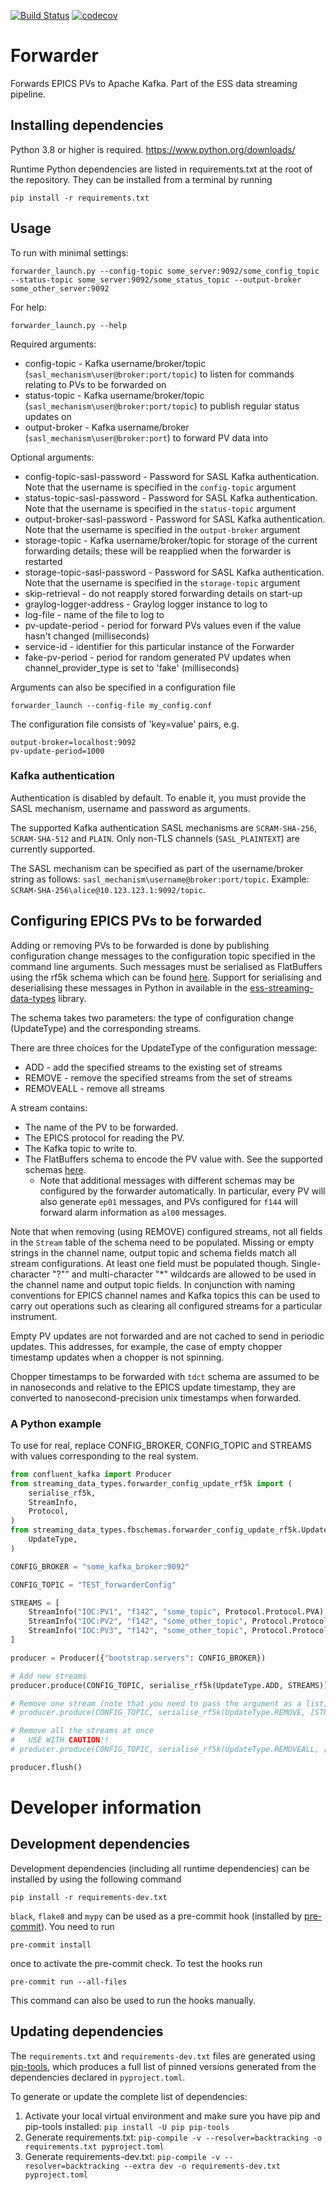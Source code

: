 [![Build Status](https://gitlab.esss.lu.se/ecdc/ess-dmsc/forwarder/badges/main/pipeline.svg)](https://gitlab.esss.lu.se/ecdc/ess-dmsc/forwarder/-/pipelines) [![codecov](https://gitlab.esss.lu.se/ecdc/ess-dmsc/forwarder/badges/main/coverage.svg)](https://gitlab.esss.lu.se/ecdc/ess-dmsc/forwarder/-/graphs/main/charts)


# Forwarder
Forwards EPICS PVs to Apache Kafka. Part of the ESS data streaming pipeline.

## Installing dependencies

Python 3.8 or higher is required. https://www.python.org/downloads/

Runtime Python dependencies are listed in requirements.txt at the root of the
repository. They can be installed from a terminal by running
```
pip install -r requirements.txt
```

## Usage
To run with minimal settings:
```
forwarder_launch.py --config-topic some_server:9092/some_config_topic --status-topic some_server:9092/some_status_topic --output-broker some_other_server:9092
```

For help:
```
forwarder_launch.py --help
```

Required arguments:
 * config-topic - Kafka username/broker/topic (`sasl_mechanism\user@broker:port/topic`) to listen for commands relating to PVs to be forwarded on
 * status-topic - Kafka username/broker/topic (`sasl_mechanism\user@broker:port/topic`) to publish regular status updates on
 * output-broker - Kafka username/broker (`sasl_mechanism\user@broker:port`) to forward PV data into

Optional arguments:
 * config-topic-sasl-password - Password for SASL Kafka authentication. Note that the username is specified in the `config-topic` argument
 * status-topic-sasl-password - Password for SASL Kafka authentication. Note that the username is specified in the `status-topic` argument
 * output-broker-sasl-password - Password for SASL Kafka authentication. Note that the username is specified in the `output-broker` argument
 * storage-topic - Kafka username/broker/topic for storage of the current forwarding details; these will be reapplied when the forwarder is restarted
 * storage-topic-sasl-password - Password for SASL Kafka authentication. Note that the username is specified in the `storage-topic` argument
 * skip-retrieval - do not reapply stored forwarding details on start-up
 * graylog-logger-address - Graylog logger instance to log to
 * log-file - name of the file to log to
 * pv-update-period - period for forward PVs values even if the value hasn't changed (milliseconds)
 * service-id - identifier for this particular instance of the Forwarder
 * fake-pv-period - period for random generated PV updates when channel_provider_type is set to 'fake' (milliseconds)

Arguments can also be specified in a configuration file
```
forwarder_launch --config-file my_config.conf
```
The configuration file consists of 'key=value' pairs, e.g.
```
output-broker=localhost:9092
pv-update-period=1000
```

### Kafka authentication

Authentication is disabled by default. To enable it, you must provide the SASL mechanism, username and password as arguments.

The supported Kafka authentication SASL mechanisms are `SCRAM-SHA-256`, `SCRAM-SHA-512` and `PLAIN`.
Only non-TLS channels (`SASL_PLAINTEXT`) are currently supported.

The SASL mechanism can be specified as part of the username/broker string as follows: `sasl_mechanism\username@broker:port/topic`.
Example: `SCRAM-SHA-256\alice@10.123.123.1:9092/topic`.

## Configuring EPICS PVs to be forwarded

Adding or removing PVs to be forwarded is done by publishing configuration change messages to the configuration
topic specified in the command line arguments. Such messages must be serialised as FlatBuffers using
the rf5k schema which can be found [here](https://github.com/ess-dmsc/streaming-data-types/blob/master/schemas/rf5k_forwarder_config.fbs).
Support for serialising and deserialising these messages in Python in available in the
[ess-streaming-data-types](https://pypi.org/project/ess-streaming-data-types/) library.

The schema takes two parameters: the type of configuration change (UpdateType) and the corresponding streams.

There are three choices for the UpdateType of the configuration message:
 * ADD - add the specified streams to the existing set of streams
 * REMOVE - remove the specified streams from the set of streams
 * REMOVEALL - remove all streams

A stream contains:
 * The name of the PV to be forwarded.
 * The EPICS protocol for reading the PV.
 * The Kafka topic to write to.
 * The FlatBuffers schema to encode the PV value with. See the supported schemas [here](forwarder/update_handlers/schema_serialiser_factory.py#L24).
   * Note that additional messages with different schemas may be configured by the forwarder 
     automatically. In particular, every PV will also generate `ep01` messages, and PVs 
     configured for `f144` will forward alarm information as `al00` messages.


Note that when removing (using REMOVE) configured streams, not all fields in the `Stream` table of the schema need to be populated.
Missing or empty strings in the channel name, output topic and schema fields match all stream configurations.
At least one field must be populated though.
Single-character "?"" and multi-character "*" wildcards are allowed to be used in the channel name and output topic fields.
In conjunction with naming conventions for EPICS channel names and Kafka topics this can be used to carry out operations
such as clearing all configured streams for a particular instrument.

Empty PV updates are not forwarded and are not cached to send in periodic updates.
This addresses, for example, the case of empty chopper timestamp updates when a chopper is not spinning.

Chopper timestamps to be forwarded with `tdct` schema are assumed to be in nanoseconds and relative
to the EPICS update timestamp, they are converted to nanosecond-precision unix timestamps when forwarded.

### A Python example
To use for real, replace CONFIG_BROKER, CONFIG_TOPIC and STREAMS with values corresponding to the real system.

```python
from confluent_kafka import Producer
from streaming_data_types.forwarder_config_update_rf5k import (
    serialise_rf5k,
    StreamInfo,
    Protocol,
)
from streaming_data_types.fbschemas.forwarder_config_update_rf5k.UpdateType import (
    UpdateType,
)

CONFIG_BROKER = "some_kafka_broker:9092"

CONFIG_TOPIC = "TEST_forwarderConfig"

STREAMS = [
    StreamInfo("IOC:PV1", "f142", "some_topic", Protocol.Protocol.PVA),
    StreamInfo("IOC:PV2", "f142", "some_other_topic", Protocol.Protocol.CA),
    StreamInfo("IOC:PV3", "f142", "some_other_topic", Protocol.Protocol.PVA),
]

producer = Producer({"bootstrap.servers": CONFIG_BROKER})

# Add new streams
producer.produce(CONFIG_TOPIC, serialise_rf5k(UpdateType.ADD, STREAMS))

# Remove one stream (note that you need to pass the argument as a list)
# producer.produce(CONFIG_TOPIC, serialise_rf5k(UpdateType.REMOVE, [STREAMS[0]]))

# Remove all the streams at once
#   USE WITH CAUTION!!
# producer.produce(CONFIG_TOPIC, serialise_rf5k(UpdateType.REMOVEALL, []))

producer.flush()
```

# Developer information

## Development dependencies

Development dependencies (including all runtime dependencies) can be installed by using the following command

```
pip install -r requirements-dev.txt
```

`black`, `flake8` and `mypy` can be used as a pre-commit hook (installed by [pre-commit](https://pre-commit.com/)).
You need to run
```
pre-commit install
```
once to activate the pre-commit check.
To test the hooks run
```
pre-commit run --all-files
```
This command can also be used to run the hooks manually.


## Updating dependencies

The `requirements.txt` and `requirements-dev.txt` files are generated using
[pip-tools](https://pip-tools.readthedocs.io), which produces a full list of
pinned versions generated from the dependencies declared in `pyproject.toml`.

To generate or update the complete list of dependencies:

1. Activate your local virtual environment and make sure you have pip and pip-tools installed: `pip install -U pip pip-tools`
1. Generate requirements.txt: `pip-compile -v --resolver=backtracking -o requirements.txt pyproject.toml`
1. Generate requirements-dev.txt: `pip-compile -v --resolver=backtracking --extra dev -o requirements-dev.txt pyproject.toml`

